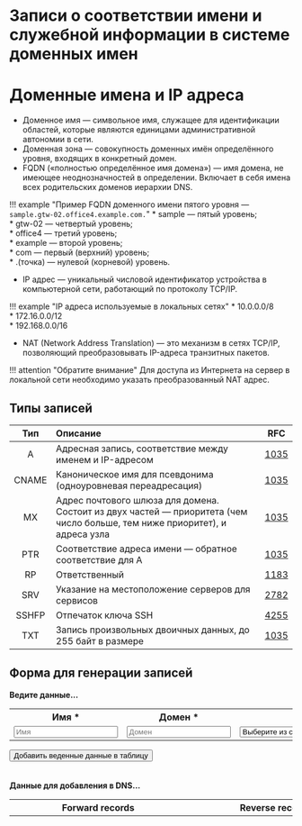 # Записи о соответствии имени и служебной информации в системе доменных имен

# Доменные имена и IP адреса

* Доменное имя — символьное имя, служащее для идентификации областей, которые являются единицами административной автономии в сети.
* Доменная зона — совокупность доменных имён определённого уровня, входящих в конкретный домен.
* FQDN («полностью определённое имя домена») — имя домена, не имеющее неоднозначностей в определении. Включает в себя имена всех родительских доменов иерархии DNS.

!!! example "Пример FQDN доменного имени пятого уровня — `sample.gtw-02.office4.example.com.`"
    * sample — пятый уровень;  
    * gtw-02 — четвертый уровень;  
    * office4 — третий уровень;  
    * example — второй уровень;  
    * com — первый (верхний) уровень;  
    * .(точка) — нулевой (корневой) уровень.  

* IP адрес — уникальный числовой идентификатор устройства в компьютерной сети, работающий по протоколу TCP/IP.

!!! example "IP адреса используемые в локальных сетях"
    * 10.0.0.0/8  
    * 172.16.0.0/12  
    * 192.168.0.0/16  

* NAT (Network Address Translation) — это механизм в сетях TCP/IP, позволяющий преобразовывать IP-адреса транзитных пакетов.

!!! attention "Обратите внимание"
    Для доступа из Интернета на сервер в локальной сети необходимо указать преобразованный NAT адрес.

## Типы записей

|  Тип  | Описание                                                                                                                    |                 RFC                 |
| :---: | :-------------------------------------------------------------------------------------------------------------------------- | :---------------------------------: |
|   A   | Адресная запись, соответствие между именем и IP-адресом                                                                     | [1035](https://tools.ietf.org/html/rfc1035) |
| CNAME | Каноническое имя для псевдонима (одноуровневая переадресация)                                                               | [1035](https://tools.ietf.org/html/rfc1035) |
|  MX   | Адрес почтового шлюза для домена. Состоит из двух частей — приоритета (чем число больше, тем ниже приоритет), и адреса узла | [1035](https://tools.ietf.org/html/rfc1035) |
|  PTR  | Соответствие адреса имени — обратное соответствие для A                                                                     | [1035](https://tools.ietf.org/html/rfc1035) |
|  RP   | Ответственный                                                                                                               | [1183](https://tools.ietf.org/html/rfc1183) |
|  SRV  | Указание на местоположение серверов для сервисов                                                                            | [2782](https://tools.ietf.org/html/rfc2782) |
| SSHFP | Отпечаток ключа SSH                                                                                                         | [4255](https://tools.ietf.org/html/rfc4255) |
|  TXT  | Запись произвольных двоичных данных, до 255 байт в размере                                                                  | [1035](https://tools.ietf.org/html/rfc1035) |


## Форма для генерации записей

<div id="myform">
<b>Ведите данные...</b>
<table>
    <tr>
        <th>Имя *</th>
        <th>Домен *</th>
        <th>Тип</th>
        <th>Значение *</th>
    </tr>
    <tr>
        <td style="min-width:150px"><input type="text" maxlength="32" placeholder="Имя" id="name"></td>
        <td style="min-width:150px"><input type="text" minlength="3" maxlength="16" placeholder="Домен" id="domain"></td>
        <td style="min-width:250px"><select name="RR type" id="type" tabindex="0"><option value="">Выберите из списка</option><option value="A">A</option><option value="CNAME">CNAME</option><option value="MX">MX</option><option value="RP">RP</option><option value="SRV">SRV</option><option value="SSHFP">SSHFP</option><option value="TXT">TXT</option></select></td>
        <td style="min-width:350px"><input type="text" minlength="2" maxlength="256" size="15" id="rr"></td>
    </tr>
</table>
<input type="button" id="add" value="Добавить веденные данные в таблицу" onclick="Javascript:addRow()">
&nbsp;

</div>
<br>
<br>
<div id="mydata">
<b>Данные для добавления в DNS...</b>
<table id="myTableData" cellpadding="2">
    <tr>
        <th style="min-width:300px"><b>Forward records</b></th>
        <th style="min-width:300px"><b>Reverse records</b></th>
        <th>&nbsp;</th>
    </tr>
</table>
&nbsp;

</div>
